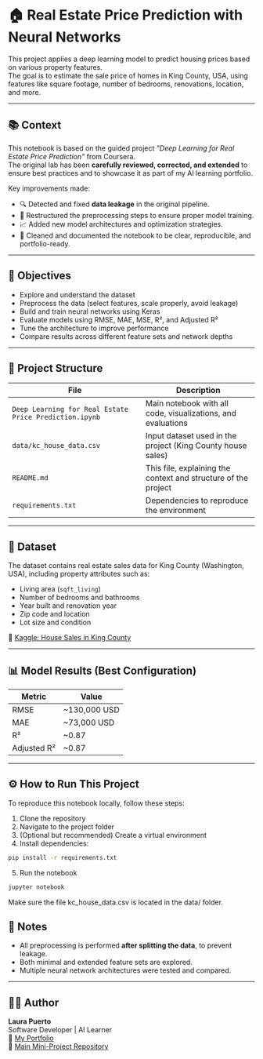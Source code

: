 # 🏠 Real Estate Price Prediction with Neural Networks

This project applies a deep learning model to predict housing prices based on various property features.  
The goal is to estimate the sale price of homes in King County, USA, using features like square footage, number of bedrooms, renovations, location, and more.

---

## 📚 Context

This notebook is based on the guided project *"Deep Learning for Real Estate Price Prediction"* from Coursera.  
The original lab has been **carefully reviewed, corrected, and extended** to ensure best practices and to showcase it as part of my AI learning portfolio.

Key improvements made:

- 🔍 Detected and fixed **data leakage** in the original pipeline.
- 🧪 Restructured the preprocessing steps to ensure proper model training.
- 📈 Added new model architectures and optimization strategies.
- 🧼 Cleaned and documented the notebook to be clear, reproducible, and portfolio-ready.

---

## 🎯 Objectives

- Explore and understand the dataset  
- Preprocess the data (select features, scale properly, avoid leakage)  
- Build and train neural networks using Keras  
- Evaluate models using RMSE, MAE, MSE, R², and Adjusted R²  
- Tune the architecture to improve performance  
- Compare results across different feature sets and network depths

---

## 📂 Project Structure

| File | Description |
|------|-------------|
| `Deep Learning for Real Estate Price Prediction.ipynb` | Main notebook with all code, visualizations, and evaluations |
| `data/kc_house_data.csv` | Input dataset used in the project (King County house sales) |
| `README.md` | This file, explaining the context and structure of the project |
| `requirements.txt` | Dependencies to reproduce the environment |

---

## 🧠 Dataset

The dataset contains real estate sales data for King County (Washington, USA), including property attributes such as:

- Living area (`sqft_living`)
- Number of bedrooms and bathrooms
- Year built and renovation year
- Zip code and location
- Lot size and condition

📍 [Kaggle: House Sales in King County](https://www.kaggle.com/datasets/harlfoxem/housesalesprediction)

---

## 📊 Model Results (Best Configuration)

| Metric | Value |
|--------|-------|
| RMSE   | ~130,000 USD |
| MAE    | ~73,000 USD |
| R²     | ~0.87 |
| Adjusted R² | ~0.87 |

---

## ⚙️ How to Run This Project

To reproduce this notebook locally, follow these steps:

1. Clone the repository  
2. Navigate to the project folder  
3. (Optional but recommended) Create a virtual environment  
4. Install dependencies:

```bash
pip install -r requirements.txt
```
5. Run the notebook

```bash
jupyter notebook
```

Make sure the file kc_house_data.csv is located in the data/ folder.

## 🚀 Notes

- All preprocessing is performed **after splitting the data**, to prevent leakage.
- Both minimal and extended feature sets are explored.
- Multiple neural network architectures were tested and compared.

---

## 👩‍💻 Author

**Laura Puerto**  
Software Developer | AI Learner  
🔗 [My Portfolio](https://laurapuerto82.github.io/laura-puerto-portfolio/index.html)  
🔗 [Main Mini-Project Repository](https://github.com/LauraPuerto82/mini-ia-projects)

